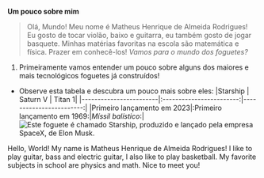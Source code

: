 **Um pouco sobre mim**

> Olá, Mundo! Meu nome é Matheus Henrique de Almeida Rodrigues!
> Eu gosto de tocar violão, baixo e guitarra, eu também gosto de jogar basquete. Minhas matérias favoritas na escola são matemática e física.
> Prazer em conhecê-los!
*Vamos para o mundo dos foguetes?*
1. Primeiramente vamos entender um pouco sobre alguns dos maiores e mais tecnológicos foguetes já construídos!
* Observe esta tabela e descubra um pouco mais sobre eles:
  |Starship | Saturn V | Titan 1| |------------------------|:------------------------:|------------------------:| |Primeiro lançamento em 2023|:Primeiro lançamento em 1969:|*Míssil balístico*:|
![Este foguete é chamado Starship, produzido e lançado pela empresa SpaceX, de Elon Musk.](https://www.google.com/imgres?q=starship&imgurl=https%3A%2F%2Fi0.wp.com%2Fspacenews.com%2Fwp-content%2Fuploads%2F2024%2F05%2Fstarship-ift4-wdr.jpg%3Ffit%3D1200%252C899%26ssl%3D1&imgrefurl=https%3A%2F%2Fspacenews.com%2Fspacex-sets-early-june-launch-of-next-starship-test-flight%2F&docid=F3HmwMg_JAAcjM&tbnid=LYRiWV8gxzDWzM&vet=12ahUKEwiMgL6d4qSJAxUSGbkGHTgUNvcQM3oECBcQAA..i&w=1200&h=899&hcb=2&ved=2ahUKEwiMgL6d4qSJAxUSGbkGHTgUNvcQM3oECBcQAA)

Hello, World! My name is Matheus Henrique de Almeida Rodrigues!
I like to play guitar, bass and electric guitar, I also like to play basketball. My favorite subjects in school are physics and math.
Nice to meet you!
